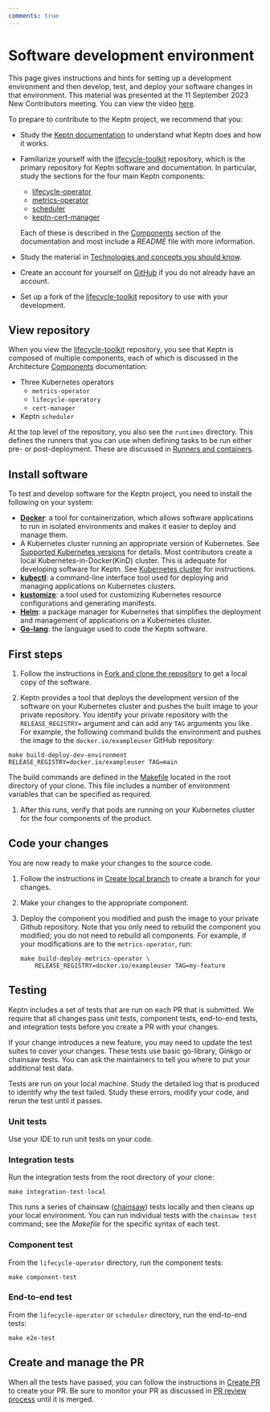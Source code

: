 ```yaml
---
comments: true
---
```


# Software development environment

This page gives instructions and hints for setting up a development environment
and then develop, test, and deploy your software changes in that environment.
This material was presented at the
11 September 2023 New Contributors meeting.
You can view the video
[here](https://www.youtube.com/watch?v=UcmULstMYXQ).

To prepare to contribute to the Keptn project, we recommend that you:

* Study the [Keptn documentation](https://lifecycle.keptn.sh/docs/)
  to understand what Keptn does and how it works.
* Familiarize yourself with the
  [lifecycle-toolkit](https://github.com/keptn/lifecycle-toolkit)
  repository, which is the primary repository for
  Keptn software and documentation.
  In particular, study the sections for the four main Keptn components:
  
    * [lifecycle-operator](https://github.com/keptn/lifecycle-toolkit/tree/main/lifecycle-operator)
    * [metrics-operator](https://github.com/keptn/lifecycle-toolkit/tree/main/metrics-operator)
    * [scheduler](https://github.com/keptn/lifecycle-toolkit/tree/main/scheduler)
    * [keptn-cert-manager](https://github.com/keptn/lifecycle-toolkit/tree/main/keptn-cert-manager)

  Each of these is described in the
  [Components](../../components/index.md)
  section of the documentation
  and most include a *README* file with more information.
* Study the material in
  [Technologies and concepts you should know](../general/technologies.md).
* Create an account for yourself on
  [GitHub](https://github.com)
  if you do not already have an account.
* Set up a fork of the [lifecycle-toolkit](https://github.com/keptn/lifecycle-toolkit) repository to use with your development.

## View repository

When you view the
[lifecycle-toolkit](https://github.com/keptn/lifecycle-toolkit)
repository, you see that Keptn is composed of multiple components,
each of which is discussed in the Architecture
[Components](../../components/index.md)
documentation:

* Three Kubernetes operators
    * `metrics-operator`
    * `lifecycle-operatory`
    * `cert-manager`
* Keptn `scheduler`

At the top level of the repository,
you also see the `runtimes` directory.
This defines the runners that you can use when defining
tasks to be run either pre- or post-deployment.
These are discussed in
[Runners and containers](../../guides/tasks.md#runners-and-containers).

## Install software

To test and develop software for the Keptn project,
you need to install the following on your system:

* [**Docker**](https://docs.docker.com/get-docker/): a tool for containerization,
  which allows software applications to run in isolated environments
  and makes it easier to deploy and manage them.
* A Kubernetes cluster running an appropriate version of Kubernetes.
  See [Supported Kubernetes versions](../../installation/index.md#supported-kubernetes-versions)
  for details.
  Most contributors create a local
  Kubernetes-in-Docker(KinD) cluster.
  This is adequate for developing software for Keptn.
  See
  [Kubernetes cluster](../../installation/k8s.md#create-local-kubernetes-cluster)
  for instructions.
* [**kubectl**](https://kubernetes.io/docs/tasks/tools/):
  a command-line interface tool used for deploying
  and managing applications on Kubernetes clusters.
* [**kustomize**](https://kustomize.io/): a tool used
  for customizing Kubernetes resource configurations
  and generating manifests.
* [**Helm**](https://helm.sh/): a package manager for Kubernetes
  that simplifies the deployment and management of applications
  on a Kubernetes cluster.
* [**Go-lang**](https://go.dev/): the language used to code the Keptn software.

## First steps

1. Follow the instructions in
   [Fork and clone the repository](../general/git/fork-clone.md)
   to get a local copy of the software.

1. Keptn provides a tool that deploys the development version of the software
   on your Kubernetes cluster and pushes the built image to your private repository.
   You identify your private repository with the `RELEASE_REGISTRY=` argument
   and can add any `TAG` arguments you like.
   For example, the following command builds the environment
   and pushes the image to the `docker.io/exampleuser` GitHub repository:

```shell
make build-deploy-dev-environment RELEASE_REGISTRY=docker.io/exampleuser TAG=main
```

   The build commands are defined in the
   [Makefile](https://github.com/keptn/lifecycle-toolkit/blob/main/Makefile)
   located in the root directory of your clone.
   This file includes a number of environment variables
   that can be specified as required.

1. After this runs, verify that pods are running on your Kubernetes cluster
   for the four components of the product.

## Code your changes

You are now ready to make your changes to the source code.

1. Follow the instructions in
   [Create local branch](../general/git/branch-create.md)
   to create a branch for your changes.

1. Make your changes to the appropriate component.

1. Deploy the component you modified and push the image to your private Github repository.
   Note that you only need to rebuild the component you modified;
   you do not need to rebuild all components.
   For example, if your modifications are to the `metrics-operator`, run:

     ```shell
     make build-deploy-metrics-operator \
         RELEASE_REGISTRY=docker.io/exampleuser TAG=my-feature
     ```

## Testing

Keptn includes a set of tests that are run on each PR that is submitted.
We require that all changes pass
unit tests, component tests, end-to-end tests, and integration tests
before you create a PR with your changes.

If your change introduces a new feature,
you may need to update the test suites to cover your changes.
These tests use basic go-library, Ginkgo or chainsaw tests.
You can ask the maintainers to tell you where to put your additional test data.

Tests are run on your local machine.
Study the detailed log that is produced to identify why the test failed.
Study these errors, modify your code, and rerun the test until it passes.

### Unit tests

Use your IDE to run unit tests on your code.

### Integration tests

Run the integration tests from the root directory of your clone:

  ```shell
  make integration-test-local
  ```

This runs a series of chainsaw
([chainsaw](https://kyverno.github.io/chainsaw))
tests locally and then cleans up your local environment.
You can run individual tests with the `chainsaw test` command;
see the *Makefile* for the specific syntax of each test.

### Component test

From the `lifecycle-operator` directory, run the component tests:

  ```shell
  make component-test
  ```

### End-to-end test

From the `lifecycle-operator` or `scheduler` directory, run the end-to-end tests:

  ```shell
  make e2e-test
  ```

## Create and manage the PR

When all the tests have passed,
you can follow the instructions in
[Create PR](../general/git/pr-create.md)
to create your PR.
Be sure to monitor your PR as discussed in
[PR review process](../general/git/review.md)
until it is merged.
